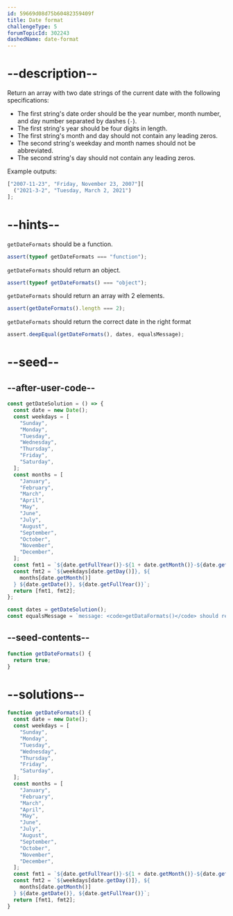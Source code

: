 ```yaml
---
id: 59669d08d75b60482359409f
title: Date format
challengeType: 5
forumTopicId: 302243
dashedName: date-format
---
```


# --description--

Return an array with two date strings of the current date with the following specifications:

- The first string's date order should be the year number, month number, and day number separated by dashes (`-`).
- The first string's year should be four digits in length.
- The first string's month and day should not contain any leading zeros.
- The second string's weekday and month names should not be abbreviated.
- The second string's day should not contain any leading zeros.

Example outputs:

```js
["2007-11-23", "Friday, November 23, 2007"][
  ("2021-3-2", "Tuesday, March 2, 2021")
];
```

# --hints--

`getDateFormats` should be a function.

```js
assert(typeof getDateFormats === "function");
```

`getDateFormats` should return an object.

```js
assert(typeof getDateFormats() === "object");
```

`getDateFormats` should return an array with 2 elements.

```js
assert(getDateFormats().length === 2);
```

`getDateFormats` should return the correct date in the right format

```js
assert.deepEqual(getDateFormats(), dates, equalsMessage);
```

# --seed--

## --after-user-code--

```js
const getDateSolution = () => {
  const date = new Date();
  const weekdays = [
    "Sunday",
    "Monday",
    "Tuesday",
    "Wednesday",
    "Thursday",
    "Friday",
    "Saturday",
  ];
  const months = [
    "January",
    "February",
    "March",
    "April",
    "May",
    "June",
    "July",
    "August",
    "September",
    "October",
    "November",
    "December",
  ];
  const fmt1 = `${date.getFullYear()}-${1 + date.getMonth()}-${date.getDate()}`;
  const fmt2 = `${weekdays[date.getDay()]}, ${
    months[date.getMonth()]
  } ${date.getDate()}, ${date.getFullYear()}`;
  return [fmt1, fmt2];
};

const dates = getDateSolution();
const equalsMessage = `message: <code>getDataFormats()</code> should return <code>["${dates[0]}", "${dates[1]}"]</code>.`;
```

## --seed-contents--

```js
function getDateFormats() {
  return true;
}
```

# --solutions--

```js
function getDateFormats() {
  const date = new Date();
  const weekdays = [
    "Sunday",
    "Monday",
    "Tuesday",
    "Wednesday",
    "Thursday",
    "Friday",
    "Saturday",
  ];
  const months = [
    "January",
    "February",
    "March",
    "April",
    "May",
    "June",
    "July",
    "August",
    "September",
    "October",
    "November",
    "December",
  ];
  const fmt1 = `${date.getFullYear()}-${1 + date.getMonth()}-${date.getDate()}`;
  const fmt2 = `${weekdays[date.getDay()]}, ${
    months[date.getMonth()]
  } ${date.getDate()}, ${date.getFullYear()}`;
  return [fmt1, fmt2];
}
```
